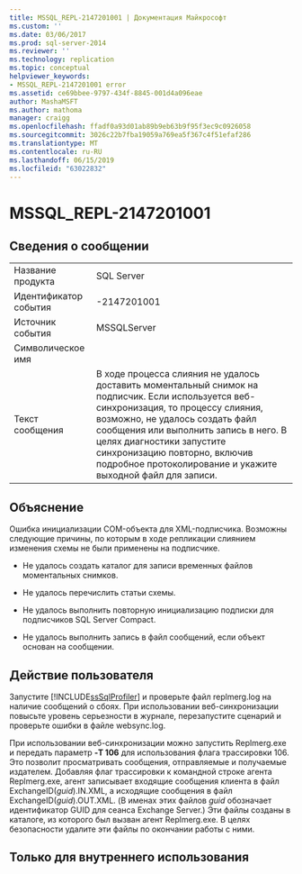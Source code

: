 ```yaml
---
title: MSSQL_REPL-2147201001 | Документация Майкрософт
ms.custom: ''
ms.date: 03/06/2017
ms.prod: sql-server-2014
ms.reviewer: ''
ms.technology: replication
ms.topic: conceptual
helpviewer_keywords:
- MSSQL_REPL-2147201001 error
ms.assetid: ce69bbee-9797-434f-8845-001d4a096eae
author: MashaMSFT
ms.author: mathoma
manager: craigg
ms.openlocfilehash: ffadf0a93d01ab89b9eb63b9f95f3ec9c0926058
ms.sourcegitcommit: 3026c22b7fba19059a769ea5f367c4f51efaf286
ms.translationtype: MT
ms.contentlocale: ru-RU
ms.lasthandoff: 06/15/2019
ms.locfileid: "63022832"
---
```

# <a name="mssqlrepl-2147201001"></a>MSSQL_REPL-2147201001
    
## <a name="message-details"></a>Сведения о сообщении  
  
|||  
|-|-|  
|Название продукта|SQL Server|  
|Идентификатор события|-2147201001|  
|Источник события|MSSQLServer|  
|Символическое имя||  
|Текст сообщения|В ходе процесса слияния не удалось доставить моментальный снимок на подписчик. Если используется веб-синхронизация, то процессу слияния, возможно, не удалось создать файл сообщения или выполнить запись в него. В целях диагностики запустите синхронизацию повторно, включив подробное протоколирование и укажите выходной файл для записи.|  
  
## <a name="explanation"></a>Объяснение  
 Ошибка инициализации COM-объекта для XML-подписчика. Возможны следующие причины, по которым в ходе репликации слиянием изменения схемы не были применены на подписчике.  
  
-   Не удалось создать каталог для записи временных файлов моментальных снимков.  
  
-   Не удалось перечислить статьи схемы.  
  
-   Не удалось выполнить повторную инициализацию подписки для подписчиков SQL Server Compact.  
  
-   Не удалось выполнить запись в файл сообщений, если объект основан на сообщении.  
  
## <a name="user-action"></a>Действие пользователя  
 Запустите [!INCLUDE[ssSqlProfiler](../../includes/sssqlprofiler-md.md)] и проверьте файл replmerg.log на наличие сообщений о сбоях. При использовании веб-синхронизации повысьте уровень серьезности в журнале, перезапустите сценарий и проверьте ошибки в файле websync.log.  
  
 При использовании веб-синхронизации можно запустить Replmerg.exe и передать параметр **-T 106** для использования флага трассировки 106. Это позволит просматривать сообщения, отправляемые и получаемые издателем. Добавляя флаг трассировки к командной строке агента Replmerg.exe, агент записывает входящие сообщения клиента в файл ExchangeID(*guid*).IN.XML, а исходящие сообщения в файл ExchangeID(*guid*).OUT.XML. (В именах этих файлов *guid* обозначает идентификатор GUID для сеанса Exchange Server.) Эти файлы созданы в каталоге, из которого был вызван агент Replmerg.exe. В целях безопасности удалите эти файлы по окончании работы с ними.  
  
## <a name="internal-only"></a>Только для внутреннего использования  
  
